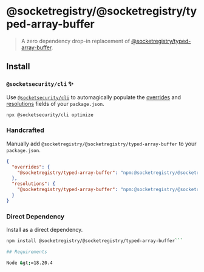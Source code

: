 # @socketregistry/@socketregistry/typed-array-buffer

> A zero dependency drop-in replacement of
> [@socketregistry/typed-array-buffer](https://www.npmjs.com/package/@socketregistry/typed-array-buffer).

## Install

### `@socketsecurity/cli` :sparkles:

Use [`@socketsecurity/cli`](https://www.npmjs.com/package/@socketsecurity/cli)
to automagically populate the
[overrides](https://docs.npmjs.com/cli/v9/configuring-npm/package-json#overrides)
and [resolutions](https://yarnpkg.com/configuration/manifest#resolutions) fields
of your `package.json`.

```sh
npx @socketsecurity/cli optimize
```

### Handcrafted

Manually add `@socketregistry/@socketregistry/typed-array-buffer` to your
`package.json`.

```json
{
  "overrides": {
    "@socketregistry/typed-array-buffer": "npm:@socketregistry/@socketregistry/typed-array-buffer@^1"
  },
  "resolutions": {
    "@socketregistry/typed-array-buffer": "npm:@socketregistry/@socketregistry/typed-array-buffer@^1"
  }
}
```

### Direct Dependency

Install as a direct dependency.

````sh
npm install @socketregistry/@socketregistry/typed-array-buffer```

## Requirements

Node &gt;=18.20.4
````

